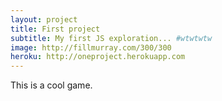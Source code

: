 ```yaml
---
layout: project
title: First project
subtitle: My first JS exploration... #wtwtwtw
image: http://fillmurray.com/300/300
heroku: http://oneproject.herokuapp.com
---
```


This is a cool game.

